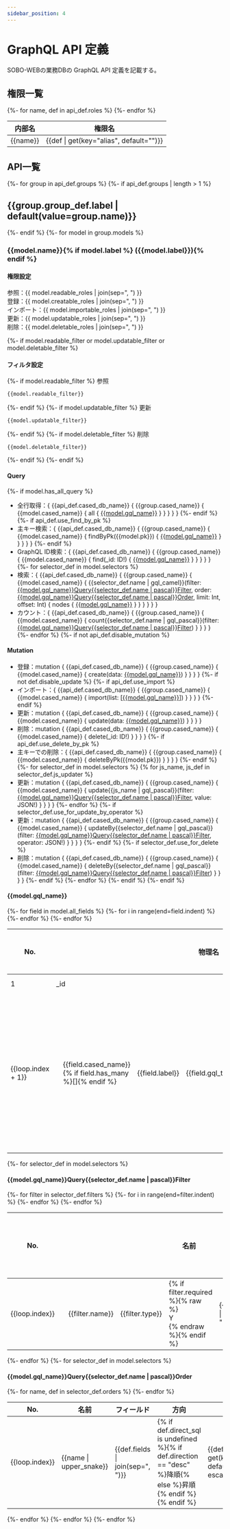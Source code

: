 ```yaml
---
sidebar_position: 4
---
```

# GraphQL API 定義
SOBO-WEBの業務DBの GraphQL API 定義を記載する。

## 権限一覧
<table>
    <thead>
        <tr>
            <th class="name">内部名</th>
            <th class="name">権限名</th>
        </tr>
    </thead>
    {%- for name, def in api_def.roles %}
    <tr>
        <td class="name">{{name}}</td>
        <td class="name">{{def | get(key="alias", default="")}}</td>
    </tr>
    {%- endfor %}
</table>

## API一覧
{%- for group in api_def.groups %}
{%- if api_def.groups | length > 1 %}

## {{group.group_def.label | default(value=group.name)}}
{%- endif %}
{%- for model in group.models %}

### {{model.name}}{% if model.label %} ({{model.label}}){% endif %}

#### 権限設定
参照：{{ model.readable_roles | join(sep=", ") }}  
登録：{{ model.creatable_roles | join(sep=", ") }}  
インポート：{{ model.importable_roles | join(sep=", ") }}  
更新：{{ model.updatable_roles | join(sep=", ") }}  
削除：{{ model.deletable_roles | join(sep=", ") }}  

{%- if model.readable_filter or model.updatable_filter or model.deletable_filter %}

#### フィルタ設定
{%- if model.readable_filter %}
参照
```
{{model.readable_filter}}
```  
{%- endif %}
{%- if model.updatable_filter %}
更新
```
{{model.updatable_filter}}
```  
{%- endif %}
{%- if model.deletable_filter %}
削除
```
{{model.deletable_filter}}
```  
{%- endif %}
{%- endif %}

#### Query
{%- if model.has_all_query %}
* 全行取得：{ {{api_def.cased_db_name}} { {{group.cased_name}} { {{model.cased_name}} { all { <a href="#{{model.gql_name | lower}}">{{model.gql_name}}</a> } } } } }
{%- endif %}
{%- if api_def.use_find_by_pk %}
* 主キー検索：{ {{api_def.cased_db_name}} { {{group.cased_name}} { {{model.cased_name}} { findByPk({{model.pk}}) { <a href="#{{model.gql_name | lower}}">{{model.gql_name}}</a> } } } } }
{%- endif %}
* GraphQL ID検索：{ {{api_def.cased_db_name}} { {{group.cased_name}} { {{model.cased_name}} { find(_id: ID!) { <a href="#{{model.gql_name | lower}}">{{model.gql_name}}</a> } } } } }
{%- for selector_def in model.selectors %}
* 検索：{ {{api_def.cased_db_name}} { {{group.cased_name}} { {{model.cased_name}} { {{selector_def.name | gql_camel}}(filter: <a href="#{{model.gql_name | lower}}query{{selector_def.name | lower}}filter">{{model.gql_name}}Query{{selector_def.name | pascal}}Filter</a>, order: <a href="#{{model.gql_name | lower}}query{{selector_def.name | lower}}order">{{model.gql_name}}Query{{selector_def.name | pascal}}Order</a>, limit: Int, offset: Int) { nodes { <a href="#{{model.gql_name | lower}}">{{model.gql_name}}</a> } } } } } }
* カウント：{ {{api_def.cased_db_name}} { {{group.cased_name}} { {{model.cased_name}} { count{{selector_def.name | gql_pascal}}(filter: <a href="#{{model.gql_name | lower}}query{{selector_def.name | lower}}filter">{{model.gql_name}}Query{{selector_def.name | pascal}}Filter</a>) } } } }
{%- endfor %}
{%- if not api_def.disable_mutation %}

#### Mutation
* 登録：mutation { {{api_def.cased_db_name}} { {{group.cased_name}} { {{model.cased_name}} { create(data: <a href="#{{model.gql_name | lower}}">{{model.gql_name}}</a>) } } } }
{%- if not def.disable_update %}
{%- if api_def.use_import %}
* インポート：{ {{api_def.cased_db_name}} { {{group.cased_name}} { {{model.cased_name}} { import(list: [<a href="#{{model.gql_name | lower}}">{{model.gql_name}}</a>]) } } } }
{%- endif %}
* 更新：mutation { {{api_def.cased_db_name}} { {{group.cased_name}} { {{model.cased_name}} { update(data: <a href="#{{model.gql_name | lower}}">{{model.gql_name}}</a>) } } } }
* 削除：mutation { {{api_def.cased_db_name}} { {{group.cased_name}} { {{model.cased_name}} { delete(_id: ID!) } } } }
{%- if api_def.use_delete_by_pk %}
* 主キーでの削除：{ {{api_def.cased_db_name}} { {{group.cased_name}} { {{model.cased_name}} { deleteByPk({{model.pk}}) } } } }
{%- endif %}
{%- for selector_def in model.selectors %}
{% for js_name, js_def in selector_def.js_updater %}
* 更新：mutation { {{api_def.cased_db_name}} { {{group.cased_name}} { {{model.cased_name}} { update{{js_name | gql_pascal}}(filter: <a href="#{{model.gql_name | lower}}query{{selector_def.name | lower}}filter">{{model.gql_name}}Query{{selector_def.name | pascal}}Filter</a>, value: JSON!) } } } }
{%- endfor %}
{%- if selector_def.use_for_update_by_operator %}
* 更新：mutation { {{api_def.cased_db_name}} { {{group.cased_name}} { {{model.cased_name}} { updateBy{{selector_def.name | gql_pascal}}(filter: <a href="#{{model.gql_name | lower}}query{{selector_def.name | lower}}filter">{{model.gql_name}}Query{{selector_def.name | pascal}}Filter</a>, operator: JSON!) } } } }
{%- endif %}
{%- if selector_def.use_for_delete %}
* 削除：mutation { {{api_def.cased_db_name}} { {{group.cased_name}} { {{model.cased_name}} { deleteBy{{selector_def.name | gql_pascal}}(filter: <a href="#{{model.gql_name | lower}}query{{selector_def.name | lower}}filter">{{model.gql_name}}Query{{selector_def.name | pascal}}Filter</a>) } } } }
{%- endif %}
{%- endfor %}
{%- endif %}
{%- endif %}

#### {{model.gql_name}}
<table>
    <thead>
        <tr>
            <th class="no narrow">No.</th>
            <th class="name" colspan="100">物理名</th>
            <th class="name">論理名</th>
            <th class="type">データ型</th>
            <th class="null narrow">必須</th>
            <th class="">注記</th>
        </tr>
    </thead>
    <tr>
        <td class="no center">1</td>
        <td class="name" colspan="100">_id</td>
        <td class="name">GraphQL ID</td>
        <td class="type">ID</td>
        <td class="null center"></td>
        <td class=""></td>
    </tr>
    {%- for field in model.all_fields %}
    <tr>
        <td class="no center">{{loop.index + 1}}</td>
        {%- for i in range(end=field.indent) %}
        <td></td>
        {%- endfor %}
        <td class="name" colspan="{{100 - field.indent}}">{{field.cased_name}}{% if field.has_many %}[]{% endif %}</td>
        <td class="name">{{field.label}}</td>
        <td class="type">{{field.gql_type}}</td>
        <td class="null center">{% if field.required %}{% raw %}<div style={{textAlign: 'center'}}>Y</div>{% endraw %}{% endif %}</td>
        <td class="">{% if field.no_update %}参照のみ {% elif field.no_read %}{% if field.disable_update %}登録のみ {%- else %}更新のみ {%- endif %}{%- else %}{% if field.disable_update %}登録後の更新不可 {%- endif %}{% endif %}{% if field.replace %}更新時置換{% endif %} </td>
    </tr>
    {%- endfor %}
</table>
{%- for selector_def in model.selectors %}

#### {{model.gql_name}}Query{{selector_def.name | pascal}}Filter
<table>
    <thead>
        <tr>
            <th class="no narrow">No.</th>
            <th class="name" colspan="100">名前</th>
            <th class="type">タイプ</th>
            <th class="null narrow">必須</th>
            <th class="name">フィールド</th>
            <th class="name">リレーション</th>
        </tr>
    </thead>
    {%- for filter in selector_def.filters %}
    <tr>
        <td class="no center">{{loop.index}}</td>
        {%- for i in range(end=filter.indent) %}
        <td></td>
        {%- endfor %}
        <td class="name" colspan="{{100 - filter.indent}}">{{filter.name}}</td>
        <td class="type">{{filter.type}}</td>
        <td class="null center">{% if filter.required %}{% raw %}<div style={{textAlign: 'center'}}>Y</div>{% endraw %}{% endif %}</td>
        <td class="name">{{filter.fields | join(sep=", ")}}</td>
        <td class="name">{{filter.relation}}</td>
    </tr>
    {%- endfor %}
</table>
{%- endfor %}
{%- for selector_def in model.selectors %}

#### {{model.gql_name}}Query{{selector_def.name | pascal}}Order
<table>
    <thead>
        <tr>
            <th class="no narrow">No.</th>
            <th class="name">名前</th>
            <th class="name">フィールド</th>
            <th class="">方向</th>
            <th class="">SQL</th>
        </tr>
    </thead>
    {%- for name, def in selector_def.orders %}
    <tr>
        <td class="no center">{{loop.index}}</td>
        <td class="name">{{name | upper_snake}}</td>
        <td class="name">{{def.fields | join(sep=", ")}}</td>
        <td class="name">{% if def.direct_sql is undefined %}{% if def.direction == "desc" %}降順{% else %}昇順{% endif %}{% endif %}</td>
        <td class="name">{{def | get(key="direct_sql", default="") | escape}}</td>
    </tr>
    {%- endfor %}
</table>
{%- endfor %}
{%- endfor %}
{%- endfor %}